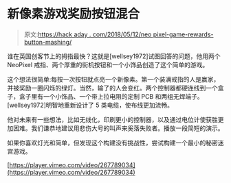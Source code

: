 # 新像素游戏奖励按钮混合

> 原文:[https://hack aday . com/2018/05/12/neo pixel-game-rewards-button-mashing/](https://hackaday.com/2018/05/12/neopixel-game-rewards-button-mashing/)

谁在英国创客节上的拇指最快？这就是[wellsey1972]试图回答的问题，他用两个 NeoPixel 戒指、两个厚重的街机按钮和一个小饰品创造了这个简单的游戏。

这个想法很简单:每按一次按钮就点亮一个新像素。第一个装满戒指的人是赢家，并被奖励一圈闪烁的绿灯。当然，输了的人会变红。两个控制器都硬连线到一个盒子，盒子里有一个小饰品、一个带上拉电阻的定制 PCB 和两组无焊端子。[wellsey1972]明智地重新设计了 5 类电缆，使布线更加流畅。

他对未来有一些想法，比如无线化，印刷更小的控制器，以及通过电位计使获胜更加困难。我们谦恭地建议用悲伤大号的叫声来奚落失败者。播放一段简短的演示。

如果你喜欢灯光和简单，但发现这个构建没有挑战性，尝试构建一个最小的秘密迷宫游戏。

[https://player.vimeo.com/video/267789034](https://player.vimeo.com/video/267789034)